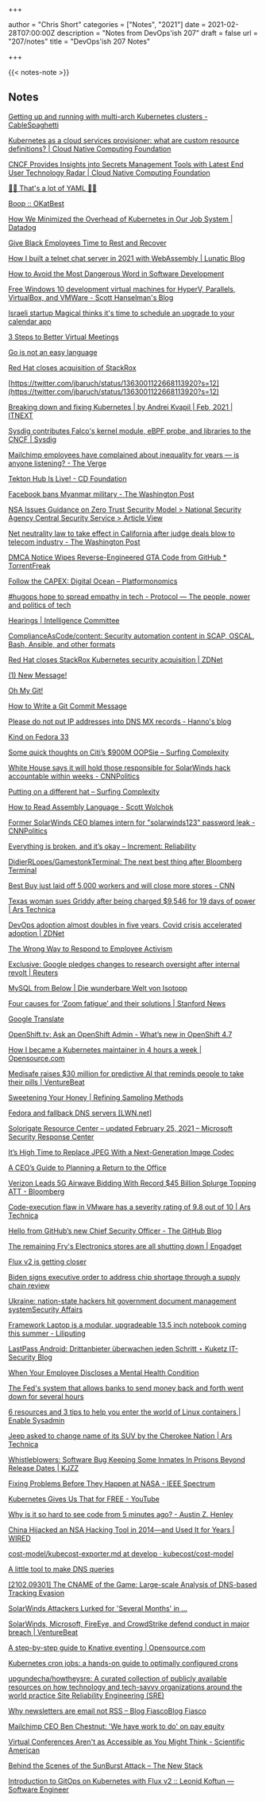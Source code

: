 +++

author = "Chris Short"
categories = ["Notes", "2021"]
date = 2021-02-28T07:00:00Z
description = "Notes from DevOps'ish 207"
draft = false
url = "207/notes"
title = "DevOps'ish 207 Notes"

+++

{{< notes-note >}}

## Notes

[Getting up and running with multi-arch Kubernetes clusters - CableSpaghetti](https://cablespaghetti.dev/2021/02/20/managing-multi-arch-kubernetes-clusters/)

[Kubernetes as a cloud services provisioner: what are custom resource definitions? | Cloud Native Computing Foundation](https://www.cncf.io/blog/2021/02/23/kubernetes-as-a-cloud-services-provisioner-what-are-custom-resource-definitions/)

[CNCF Provides Insights into Secrets Management Tools with Latest End User Technology Radar | Cloud Native Computing Foundation](https://www.cncf.io/announcements/2021/02/23/cncf-provides-insights-into-secrets-management-tools-with-latest-end-user-technology-radar/?hss_channel=tw-3286770860)

[🚨🚨 That's a lot of YAML 🚨🚨](https://noyaml.com/)

[Boop :: OKatBest](https://boop.okat.best/)

[How We Minimized the Overhead of Kubernetes in Our Job System | Datadog](https://www.datadoghq.com/blog/engineering/moving-a-jobsystem-to-kubernetes/)

[Give Black Employees Time to Rest and Recover](https://hbr.org/2021/02/give-black-employees-time-to-rest-and-recover)

[How I built a telnet chat server in 2021 with WebAssembly | Lunatic Blog](https://lunatic.solutions/blog/lunatic-chat/)

[How to Avoid the Most Dangerous Word in Software Development](https://pawelurbanek.com/dangerous-word-slack)

[Free Windows 10 development virtual machines for HyperV, Parallels, VirtualBox, and VMWare - Scott Hanselman's Blog](https://www.hanselman.com/blog/free-windows-10-development-virtual-machines-for-hyperv-parallels-virtualbox-and-vmware)

[Israeli startup Magical thinks it's time to schedule an upgrade to your calendar app](https://www.geektime.com/israeli-startup-magical-thinks-its-about-time-to-schedule-an-upgrade-to-your-calendar-app/)

[3 Steps to Better Virtual Meetings](https://hbr.org/2021/02/3-steps-to-better-virtual-meetings)

[Go is not an easy language](https://www.arp242.net/go-easy.html)

[Red Hat closes acquisition of StackRox](https://www.redhat.com/en/blog/red-hat-closes-acquisition-stackrox)

[https://twitter.com/jbaruch/status/1363001122668113920?s=12](https://twitter.com/jbaruch/status/1363001122668113920?s=12)

[Breaking down and fixing Kubernetes | by Andrei Kvapil | Feb, 2021 | ITNEXT](https://itnext.io/breaking-down-and-fixing-kubernetes-4df2f22f87c3)

[Sysdig contributes Falco's kernel module, eBPF probe, and libraries to the CNCF | Sysdig](https://sysdig.com/blog/sysdig-contributes-falco-kernel-ebpf-cncf/)

[Mailchimp employees have complained about inequality for years — is anyone listening? - The Verge](https://www.theverge.com/22300931/mailchimp-company-culture-discrimination-unequal-pay?scrolla=5eb6d68b7fedc32c19ef33b4)

[Tekton Hub Is Live! - CD Foundation](https://cd.foundation/blog/2021/02/24/tekton-hub-is-live/)

[Facebook bans Myanmar military - The Washington Post](https://www.washingtonpost.com/technology/2021/02/24/facebook-myanmar-coup-genocide/?utm_source=reddit.com)

[NSA Issues Guidance on Zero Trust Security Model > National Security Agency Central Security Service > Article View](https://www.nsa.gov/News-Features/Feature-Stories/Article-View/Article/2515176/nsa-issues-guidance-on-zero-trust-security-model/)

[Net neutrality law to take effect in California after judge deals blow to telecom industry - The Washington Post](https://www.washingtonpost.com/technology/2021/02/23/net-neutrality-law-take-effect-california-after-judge-deals-blow-telecom-industry/?utm_source=reddit.com)

[DMCA Notice Wipes Reverse-Engineered GTA Code from GitHub * TorrentFreak](https://torrentfreak.com/dmca-notice-wipes-reverse-engineered-gta-code-from-github-210221/)

[Follow the CAPEX: Digital Ocean – Platformonomics](https://www.platformonomics.com/2021/02/follow-the-capex-digital-ocean/)

[#hugops hope to spread empathy in tech - Protocol — The people, power and politics of tech](https://www.protocol.com/enterprise/oral-history-hugops)

[Hearings | Intelligence Committee](https://www.intelligence.senate.gov/hearings/open-hearing-hearing-hack-us-networks-foreign-adversary)

[ComplianceAsCode/content: Security automation content in SCAP, OSCAL, Bash, Ansible, and other formats](https://github.com/ComplianceAsCode/content)

[Red Hat closes StackRox Kubernetes security acquisition | ZDNet](https://www.zdnet.com/article/red-hat-closes-stackrox-kubernetes-security-acquisition/#ftag=RSSbaffb68)

[(1) New Message!](https://blog.checkpoint.com/2021/02/22/jian-the-chinese-double-edged-cyber-sword/)

[Oh My Git!](https://ohmygit.org/)

[How to Write a Git Commit Message](https://chris.beams.io/posts/git-commit/)

[Please do not put IP addresses into DNS MX records - Hanno's blog](https://blog.hboeck.de/archives/904-Please-do-not-put-IP-addresses-into-DNS-MX-records.html)

[Kind on Fedora 33](https://blog.calebwoodbine.com/kind-on-fedora-33/)

[Some quick thoughts on Citi’s $900M OOPSie – Surfing Complexity](https://surfingcomplexity.blog/2021/02/19/some-quick-thoughts-on-citis-900m-oopsie/)

[White House says it will hold those responsible for SolarWinds hack accountable within weeks - CNNPolitics](https://www.cnn.com/2021/02/19/politics/sullivan-solarwinds-khashoggi/index.html)

[Putting on a different hat – Surfing Complexity](https://surfingcomplexity.blog/2021/02/26/putting-on-a-different-hat/)

[How to Read Assembly Language - Scott Wolchok](https://wolchok.org/posts/how-to-read-assembly-language/)

[Former SolarWinds CEO blames intern for "solarwinds123" password leak - CNNPolitics](https://www.cnn.com/2021/02/26/politics/solarwinds123-password-intern/index.html)

[Everything is broken, and it’s okay – Increment: Reliability](https://increment.com/reliability/failure-is-okay/)

[DidierRLopes/GamestonkTerminal: The next best thing after Bloomberg Terminal](https://github.com/DidierRLopes/GamestonkTerminal)

[Best Buy just laid off 5,000 workers and will close more stores - CNN](https://www.cnn.com/2021/02/25/business/best-buy-store-closures-workers/)

[Texas woman sues Griddy after being charged $9,546 for 19 days of power | Ars Technica](https://arstechnica.com/tech-policy/2021/02/texas-couples-9546-power-bill-spurs-class-action-lawsuit-against-griddy/)

[DevOps adoption almost doubles in five years, Covid crisis accelerated adoption | ZDNet](https://www.zdnet.com/article/devops-adoption-almost-doubles-in-five-years-covid-crisis-accelerates/#ftag=RSSbaffb68)

[The Wrong Way to Respond to Employee Activism](https://hbr.org/2021/02/the-wrong-way-to-respond-to-employee-activism)

[Exclusive: Google pledges changes to research oversight after internal revolt | Reuters](https://www.reuters.com/article/us-alphabet-google-research-exclusive/exclusive-google-pledges-changes-to-research-oversight-after-internal-revolt-idUSKBN2AP1AC)

[MySQL from Below | Die wunderbare Welt von Isotopp](https://blog.koehntopp.info/2021/02/25/mysql-from-below.html)

[Four causes for ‘Zoom fatigue’ and their solutions | Stanford News](https://news.stanford.edu/2021/02/23/four-causes-zoom-fatigue-solutions/)

[Google Translate](https://translate.google.com/translate?sl=es&tl=en&u=https://news.microsoft.com/es-es/2021/02/23/pelayo-agiliza-la-respuesta-a-sus-clientes-con-una-infraestructura-tecnologica-lider/)

[OpenShift.tv: Ask an OpenShift Admin - What’s new in OpenShift 4.7](https://www.openshift.com/blog/openshift.tv-ask-an-openshift-admin-whats-new-in-openshift-4.7)

[How I became a Kubernetes maintainer in 4 hours a week | Opensource.com](https://opensource.com/article/21/2/kubernetes-maintainer)

[Medisafe raises $30 million for predictive AI that reminds people to take their pills | VentureBeat](https://venturebeat.com/2021/02/25/medisafe-raises-30-million-to-promote-medication-adherence-using-ai-and-big-data/)

[Sweetening Your Honey | Refining Sampling Methods](https://www.honeycomb.io/blog/refining-sampling-methods/)

[Fedora and fallback DNS servers [LWN.net]](https://lwn.net/SubscriberLink/847257/fbe4aee017b00996/)

[Solorigate Resource Center – updated February 25, 2021 – Microsoft Security Response Center](https://msrc-blog.microsoft.com/2020/12/21/december-21st-2020-solorigate-resource-center/)

[It’s High Time to Replace JPEG With a Next-Generation Image Codec](https://cloudinary.com/blog/time_for_next_gen_codecs_to_dethrone_jpeg)

[A CEO’s Guide to Planning a Return to the Office](https://hbr.org/2021/02/a-ceos-guide-to-planning-a-return-to-the-office)

[Verizon Leads 5G Airwave Bidding With Record $45 Billion Splurge Topping ATT - Bloomberg](https://www.bloomberg.com/news/articles/2021-02-24/verizon-leads-5g-airwave-bidding-with-record-45-billion-splurge)

[Code-execution flaw in VMware has a severity rating of 9.8 out of 10 | Ars Technica](https://arstechnica.com/information-technology/2021/02/armed-with-exploits-hackers-on-the-prowl-for-a-critical-vmware-vulnerability/)

[Hello from GitHub’s new Chief Security Officer - The GitHub Blog](https://github.blog/2021-02-24-hello-from-githubs-new-chief-security-officer/)

[The remaining Fry's Electronics stores are all shutting down | Engadget](https://www.engadget.com/frys-electronics-closes-nationwide-055027690.html)

[Flux v2 is getting closer](https://www.weave.works/blog/flux-2-is-getting-closer)

[Biden signs executive order to address chip shortage through a supply chain review](https://www.cnbc.com/2021/02/24/biden-signs-executive-order-to-address-chip-shortage-through-a-supply-chain-review.html?__source=iosappshare%7Cio.raindrop.ios.share)

[Ukraine: nation-state hackers hit government document management systemSecurity Affairs](https://securityaffairs.co/wordpress/114991/cyber-warfare-2/ukraine-hit-cyber-attack.html?utm_source=rss&utm_medium=rss&utm_campaign=ukraine-hit-cyber-attack)

[Framework Laptop is a modular, upgradeable 13.5 inch notebook coming this summer - Liliputing](https://liliputing.com/2021/02/framework-laptop-is-a-modular-upgradeable-13-5-inch-notebook-coming-this-summer.html)

[LastPass Android: Drittanbieter überwachen jeden Schritt ⋆ Kuketz IT-Security Blog](https://www.kuketz-blog.de/lastpass-android-drittanbieter-ueberwachen-jeden-schritt/)

[When Your Employee Discloses a Mental Health Condition](https://hbr.org/2021/02/when-your-employee-discloses-a-mental-health-condition)

[The Fed's system that allows banks to send money back and forth went down for several hours](https://www.cnbc.com/2021/02/24/the-feds-system-that-allows-banks-to-send-money-back-and-forth-is-down.html?__source=iosappshare%7Cio.raindrop.ios.share)

[6 resources and 3 tips to help you enter the world of Linux containers | Enable Sysadmin](https://www.redhat.com/sysadmin/world-linux-containers)

[Jeep asked to change name of its SUV by the Cherokee Nation | Ars Technica](https://arstechnica.com/cars/2021/02/the-cherokee-nation-asks-jeep-to-change-the-name-of-its-suv/)

[Whistleblowers: Software Bug Keeping Some Inmates In Prisons Beyond Release Dates | KJZZ](https://kjzz.org/content/1660988/whistleblowers-software-bug-keeping-hundreds-inmates-arizona-prisons-beyond-release)

[Fixing Problems Before They Happen at NASA - IEEE Spectrum](https://spectrum.ieee.org/at-work/tech-careers/fixing-problems-before-they-happen-at-nasa)

[Kubernetes Gives Us That for FREE - YouTube](https://www.youtube.com/watch?v=ZQrLinUOp3c&feature=share)

[Why is it so hard to see code from 5 minutes ago? - Austin Z. Henley](https://web.eecs.utk.edu/~azh/blog/yestercode.html)

[China Hijacked an NSA Hacking Tool in 2014—and Used It for Years | WIRED](https://www.wired.com/story/china-nsa-hacking-tool-epme-hijack/)

[cost-model/kubecost-exporter.md at develop · kubecost/cost-model](https://github.com/kubecost/cost-model/blob/develop/kubecost-exporter.md)

[A little tool to make DNS queries](https://jvns.ca/blog/2021/02/24/a-little-tool-to-make-dns-queries/)

[[2102.09301] The CNAME of the Game: Large-scale Analysis of DNS-based Tracking Evasion](https://arxiv.org/abs/2102.09301)

[SolarWinds Attackers Lurked for 'Several Months' in ...](https://www.darkreading.com/threat-intelligence/solarwinds-attackers-lurked-for-several-months-in-fireeyes-network/d/d-id/1340239?_mc=rss_x_drr_edt_aud_dr_x_x-rss-simple)

[SolarWinds, Microsoft, FireEye, and CrowdStrike defend conduct in major breach | VentureBeat](https://venturebeat.com/2021/02/24/solarwinds-microsoft-fireeye-and-crowdstrike-defend-conduct-in-major-breach/)

[A step-by-step guide to Knative eventing | Opensource.com](https://opensource.com/article/21/2/knative-eventing)

[Kubernetes cron jobs: a hands-on guide to optimally configured crons](https://geshan.com.np/blog/2021/02/kubernetes-cron-job/)

[upgundecha/howtheysre: A curated collection of publicly available resources on how technology and tech-savvy organizations around the world practice Site Reliability Engineering (SRE)](https://github.com/upgundecha/howtheysre)

[Why newsletters are email not RSS – Blog FiascoBlog Fiasco](https://funnelfiasco.com/blog/2021/02/15/why-newsletters-are-email-not-rss/)

[Mailchimp CEO Ben Chestnut: 'We have work to do' on pay equity](https://www.businessinsider.com/mailchimp-ceo-ben-chestnut-email-pay-equity-discrimination-kelly-ellis-2021-2)

[Virtual Conferences Aren't as Accessible as You Might Think - Scientific American](https://www.scientificamerican.com/article/virtual-conferences-arent-as-accessible-as-you-might-think/)

[Behind the Scenes of the SunBurst Attack – The New Stack](https://thenewstack.io/behind-the-scenes-of-the-sunburst-attack)

[Introduction to GitOps on Kubernetes with Flux v2 :: Leonid Koftun — Software Engineer](https://blog.sldk.de/2021/02/introduction-to-gitops-on-kubernetes-with-flux-v2/)
